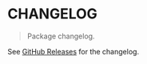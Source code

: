 # CHANGELOG

> Package changelog.

See [GitHub Releases](https://github.com/stdlib-js/ndarray-base-strides/releases) for the changelog.